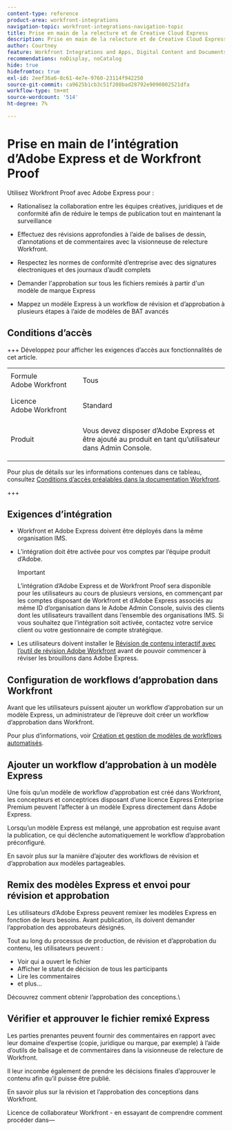 ```yaml
---
content-type: reference
product-area: workfront-integrations
navigation-topic: workfront-integrations-navigation-topic
title: Prise en main de la relecture et de Creative Cloud Express
description: Prise en main de la relecture et de Creative Cloud Express
author: Courtney
feature: Workfront Integrations and Apps, Digital Content and Documents
recommendations: noDisplay, noCatalog
hide: true
hidefromtoc: true
exl-id: 2eef36a6-8c61-4e7e-9760-23114f942250
source-git-commit: ca9625b1cb3c51f208bad28792e9090802521dfa
workflow-type: tm+mt
source-wordcount: '514'
ht-degree: 7%

---
```


# Prise en main de l’intégration d’Adobe Express et de Workfront Proof

Utilisez Workfront Proof avec Adobe Express pour :

* Rationalisez la collaboration entre les équipes créatives, juridiques et de conformité afin de réduire le temps de publication tout en maintenant la surveillance

* Effectuez des révisions approfondies à l’aide de balises de dessin, d’annotations et de commentaires avec la visionneuse de relecture Workfront.

* Respectez les normes de conformité d’entreprise avec des signatures électroniques et des journaux d’audit complets


* Demander l&#39;approbation sur tous les fichiers remixés à partir d&#39;un modèle de marque Express

* Mappez un modèle Express à un workflow de révision et d’approbation à plusieurs étapes à l’aide de modèles de BAT avancés

## Conditions d’accès

+++ Développez pour afficher les exigences d’accès aux fonctionnalités de cet article.

<table style="table-layout:auto"> 
 <col> 
 <col> 
 <tbody> 
 <tr> 
   <td role="rowheader">Formule Adobe Workfront</td> 
   <td> 
   <p>Tous</p> 
   </td> 
  </tr> 
  <tr> 
   <td role="rowheader">Licence Adobe Workfront</td> 
   <td> 
   <p>Standard </p> 
  </td> 
  </tr> 
  <tr> 
   <td role="rowheader">Produit</td> 
   <td> 
   <p> Vous devez disposer d’Adobe Express et être ajouté au produit en tant qu’utilisateur dans Admin Console. </p> </td> 
  </tr>

</tbody> 
</table>

Pour plus de détails sur les informations contenues dans ce tableau, consultez [Conditions d’accès préalables dans la documentation Workfront](/help/quicksilver/administration-and-setup/add-users/access-levels-and-object-permissions/access-level-requirements-in-documentation.md).

+++

## Exigences d’intégration

* Workfront et Adobe Express doivent être déployés dans la même organisation IMS.

* L’intégration doit être activée pour vos comptes par l’équipe produit d’Adobe.

  >[!IMPORTANT]
  >
  >L’intégration d’Adobe Express et de Workfront Proof sera disponible pour les utilisateurs au cours de plusieurs versions, en commençant par les comptes disposant de Workfront et d’Adobe Express associés au même ID d’organisation dans le Adobe Admin Console, suivis des clients dont les utilisateurs travaillent dans l’ensemble des organisations IMS. Si vous souhaitez que l’intégration soit activée, contactez votre service client ou votre gestionnaire de compte stratégique.

* Les utilisateurs doivent installer le [Révision de contenu interactif avec l’outil de révision Adobe Workfront](/help/quicksilver/review-and-approve-work/proofing/reviewing-proofs-within-workfront/review-a-proof/review-proof-in-web-viewer-extension.md) avant de pouvoir commencer à réviser les brouillons dans Adobe Express.


## Configuration de workflows d’approbation dans Workfront

Avant que les utilisateurs puissent ajouter un workflow d’approbation sur un modèle Express, un administrateur de l’épreuve doit créer un workflow d’approbation dans Workfront.

Pour plus d’informations, voir [Création et gestion de modèles de workflows automatisés](/help/quicksilver/administration-and-setup/manage-workfront/configure-proofing/create-manage-automated-workflow-templates.md).

## Ajouter un workflow d’approbation à un modèle Express

Une fois qu’un modèle de workflow d’approbation est créé dans Workfront, les concepteurs et conceptrices disposant d’une licence Express Enterprise Premium peuvent l’affecter à un modèle Express directement dans Adobe Express.

Lorsqu’un modèle Express est mélangé, une approbation est requise avant la publication, ce qui déclenche automatiquement le workflow d’approbation préconfiguré.

En savoir plus sur la manière d’ajouter des workflows de révision et d’approbation aux modèles partageables. <!--need link to help article-->


## Remix des modèles Express et envoi pour révision et approbation

Les utilisateurs d’Adobe Express peuvent remixer les modèles Express en fonction de leurs besoins. Avant publication, ils doivent demander l’approbation des approbateurs désignés.

Tout au long du processus de production, de révision et d’approbation du contenu, les utilisateurs peuvent :

* Voir qui a ouvert le fichier
* Afficher le statut de décision de tous les participants
* Lire les commentaires
* et plus...

Découvrez comment obtenir l’approbation des conceptions.\
<!--need link to help article-->

## Vérifier et approuver le fichier remixé Express

Les parties prenantes peuvent fournir des commentaires en rapport avec leur domaine d’expertise (copie, juridique ou marque, par exemple) à l’aide d’outils de balisage et de commentaires dans la visionneuse de relecture de Workfront.

Il leur incombe également de prendre les décisions finales d’approuver le contenu afin qu’il puisse être publié.

En savoir plus sur la révision et l’approbation des conceptions dans Workfront.


Licence de collaborateur Workfront - en essayant de comprendre comment procéder dans—

